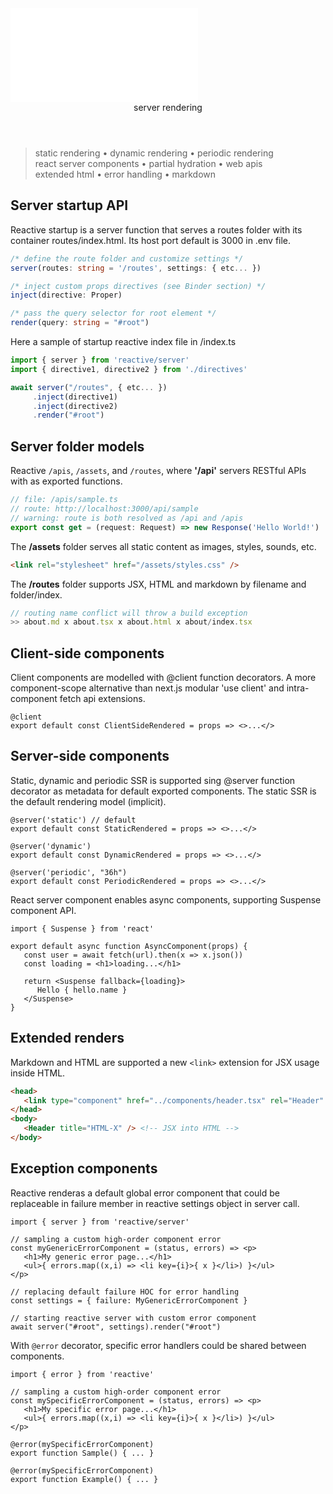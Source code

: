 <script src='./index.js'></script>
<style>@import url(./index.css);</style>

<article>
<embed type='text/html' src='./header.html' />
<header>server rendering</header>

> static rendering • dynamic rendering • periodic rendering <br/>react server components • partial hydration • web apis<br/>extended html • error handling • markdown

## Server startup API

Reactive startup is a server function that serves a routes folder with its container routes/index.html. Its host port default is 3000 in .env file.

```ts
/* define the route folder and customize settings */
server(routes: string = '/routes', settings: { etc... })

/* inject custom props directives (see Binder section) */
inject(directive: Proper)

/* pass the query selector for root element */
render(query: string = "#root")
```

Here a sample of startup reactive index file in /index.ts

```ts
import { server } from 'reactive/server'
import { directive1, directive2 } from './directives'

await server("/routes", { etc... })
     .inject(directive1)
     .inject(directive2)
     .render("#root")
```

## Server folder models

Reactive `/apis`, `/assets`, and `/routes`, where **'/api'** servers RESTful APIs with as exported functions. 

```ts
// file: /apis/sample.ts
// route: http://localhost:3000/api/sample
// warning: route is both resolved as /api and /apis
export const get = (request: Request) => new Response('Hello World!')
```

The **/assets** folder serves all static content as images, styles, sounds, etc. 

```html
<link rel="stylesheet" href="/assets/styles.css" />
```

The **/routes** folder supports JSX, HTML and markdown by filename and folder/index.

```ts
// routing name conflict will throw a build exception 
>> about.md x about.tsx x about.html x about/index.tsx
```


## Client-side components

Client components are modelled with @client function decorators. A more component-scope alternative than next.js modular 'use client' and intra-component fetch api extensions. 

```tsx
@client
export default const ClientSideRendered = props => <>...</>
```

## Server-side components

Static, dynamic and periodic SSR is supported sing @server function decorator as metadata for default exported components. The static SSR is the default rendering model (implicit).

```tsx
@server('static') // default
export default const StaticRendered = props => <>...</>

@server('dynamic')  
export default const DynamicRendered = props => <>...</>

@server('periodic', "36h") 
export default const PeriodicRendered = props => <>...</>
```

React server component enables async components, supporting Suspense component API.

```tsx
import { Suspense } from 'react'

export default async function AsyncComponent(props) {
   const user = await fetch(url).then(x => x.json())
   const loading = <h1>loading...</h1>

   return <Suspense fallback={loading}>
      Hello { hello.name }
   </Suspense>
}
```

## Extended renders

Markdown and HTML are supported a new `<link>` extension for JSX usage inside HTML.

```html
<head>
   <link type="component" href="../components/header.tsx" rel="Header" />
</head>
<body>   
   <Header title="HTML-X" /> <!-- JSX into HTML -->
</body>
```

## Exception components

Reactive renderas a default global error component that could be replaceable in failure member in reactive settings object in server call.

```tsx
import { server } from 'reactive/server'

// sampling a custom high-order component error
const myGenericErrorComponent = (status, errors) => <p>
   <h1>My generic error page...</h1>
   <ul>{ errors.map((x,i) => <li key={i}>{ x }</li>) }</ul>
</p>

// replacing default failure HOC for error handling
const settings = { failure: MyGenericErrorComponent }

// starting reactive server with custom error component
await server("#root", settings).render("#root")
```

With `@error` decorator, specific error handlers could be shared between components.

```tsx
import { error } from 'reactive'

// sampling a custom high-order component error
const mySpecificErrorComponent = (status, errors) => <p>
   <h1>My specific error page...</h1>
   <ul>{ errors.map((x,i) => <li key={i}>{ x }</li>) }</ul>
</p>

@error(mySpecificErrorComponent)
export function Sample() { ... }

@error(mySpecificErrorComponent)
export function Example() { ... }
```

<br/>